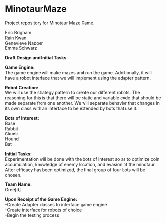 # MinotaurMaze
Project repository for Minotaur Maze Game.

Eric Brigham </br>
Rain Kwan </br>
Genevieve Napper </br>
Emma Schwarz </br>

__Draft Design and Initial Tasks__ </br>

__Game Engine:__ </br> 
The game engine will make mazes and run the game. Additionally, it will have a robot interface that we will implement using the adapter pattern. 

__Robot Creation:__ </br>
We will use the strategy pattern to create our different robots. The reasoning for this is that there will be static and variable code that should be made separate from one another. We will separate behavior that changes in its own class with an interface to be extended by bots that use it. 

__Bots of Interest:__ </br>
Base </br>
Rabbit </br>
Skunk </br>
Hound </br>
Bat </br> 

__Initial Tasks:__ </br>
Experimentation will be done with the bots of interest so as to optimize coin accumulation, knowledge of enemy location, and evasion of the minotaur. After efficacy has been optimized, the final group of four bots will be chosen. 

__Team Name:__ </br>
 Gree[d] 

__Upon Receipt of the Game Engine:__ </br>
-Create Adapter classes to interface game engine </br>
-Create interface for robots of choice </br>
-Begin the testing process </br>


